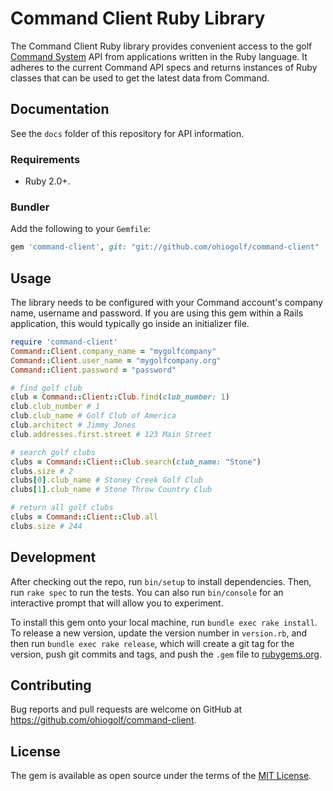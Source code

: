 # Command Client Ruby Library

The Command Client Ruby library provides convenient access to the golf
[Command System](http://www.commandsystem.org/) API from applications written
in the Ruby language. It adheres to the current Command API specs and returns
instances of Ruby classes that can be used to get the latest data from
Command.

## Documentation

See the `docs` folder of this repository for API information.

### Requirements

* Ruby 2.0+.

### Bundler

Add the following to your `Gemfile`:

``` ruby
gem 'command-client', git: "git://github.com/ohiogolf/command-client"
```

## Usage

The library needs to be configured with your Command account's company name,
username and password. If you are using this gem within a Rails application,
this would typically go inside an initializer file.

``` ruby
require 'command-client'
Command::Client.company_name = "mygolfcompany"
Command::Client.user_name = "mygolfcompany.org"
Command::Client.password = "password"

# find golf club
club = Command::Client::Club.find(club_number: 1)
club.club_number # 1
club.club_name # Golf Club of America
club.architect # Jimmy Jones
club.addresses.first.street # 123 Main Street

# search golf clubs
clubs = Command::Client::Club.search(club_name: "Stone")
clubs.size # 2
clubs[0].club_name # Stoney Creek Golf Club
clubs[1].club_name # Stone Throw Country Club

# return all golf clubs
clubs = Command::Client::Club.all
clubs.size # 244
```

## Development

After checking out the repo, run `bin/setup` to install dependencies. Then, run `rake spec` to run the tests. You can also run `bin/console` for an interactive prompt that will allow you to experiment.

To install this gem onto your local machine, run `bundle exec rake install`. To release a new version, update the version number in `version.rb`, and then run `bundle exec rake release`, which will create a git tag for the version, push git commits and tags, and push the `.gem` file to [rubygems.org](https://rubygems.org).

## Contributing

Bug reports and pull requests are welcome on GitHub at https://github.com/ohiogolf/command-client.

## License

The gem is available as open source under the terms of the [MIT License](https://opensource.org/licenses/MIT).

